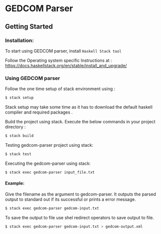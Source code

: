 # GEDCOM Parser



## Getting Started

### Installation:

To start using GEDCOM parser, install `Haskell Stack tool`

Follow the Operating system specific Instructions at : https://docs.haskellstack.org/en/stable/install_and_upgrade/

### Using GEDCOM parser

Follow the one time setup of stack environment using :

```bash
$ stack setup
```

Stack setup may take some time as it has to download the default haskell compiler and required packages .

Build the project using stack. Execute the below commands in your project directory :

```bash
$ stack build
```

Testing gedcom-parser project using stack:

```bash
$ stack test
```

Executing the gedcom-parser using stack:

```bash
$ stack exec gedcom-parser input_file.txt
```

 

#### Example:

Give the filename as the argument to gedcom-parser. It outputs the parsed output to standard out if its successful or prints a error message.

```bash
$ stack exec gedcom-parser gedcom-input.txt	
```

To save the output to file use shel redirect operators to save output to file.

```bash
$ stack exec gedcom-parser gedcom-input.txt > gedcom-output.xml	
```